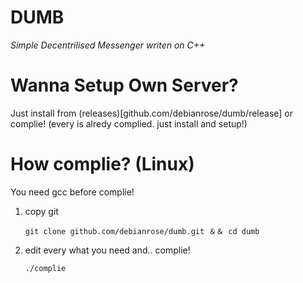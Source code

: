 # DUMB
*Simple Decentrilised Messenger writen on C++*

# Wanna Setup Own Server?
Just install from (releases)[github.com/debianrose/dumb/release] or complie! (every is alredy complied. just install and setup!)

# How complie? (Linux)
You need gcc before complie!

1. copy git
   ```
   git clone github.com/debianrose/dumb.git ＆＆ cd dumb
   ```
2. edit every what you need and.. complie!
   ```
   ./complie
   ```
